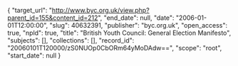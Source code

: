 {
  "target_url": "http://www.byc.org.uk/view.php?parent_id=155&content_id=212", 
  "end_date": null, 
  "date": "2006-01-01T12:00:00", 
  "slug": 40632391, 
  "publisher": "byc.org.uk", 
  "open_access": true, 
  "npld": true, 
  "title": "British Youth Council: General Election Manifesto", 
  "subjects": [], 
  "collections": [], 
  "record_id": "20060101T120000/zS0NUOp0CbORm64yMoDAdw==", 
  "scope": "root", 
  "start_date": null
}

